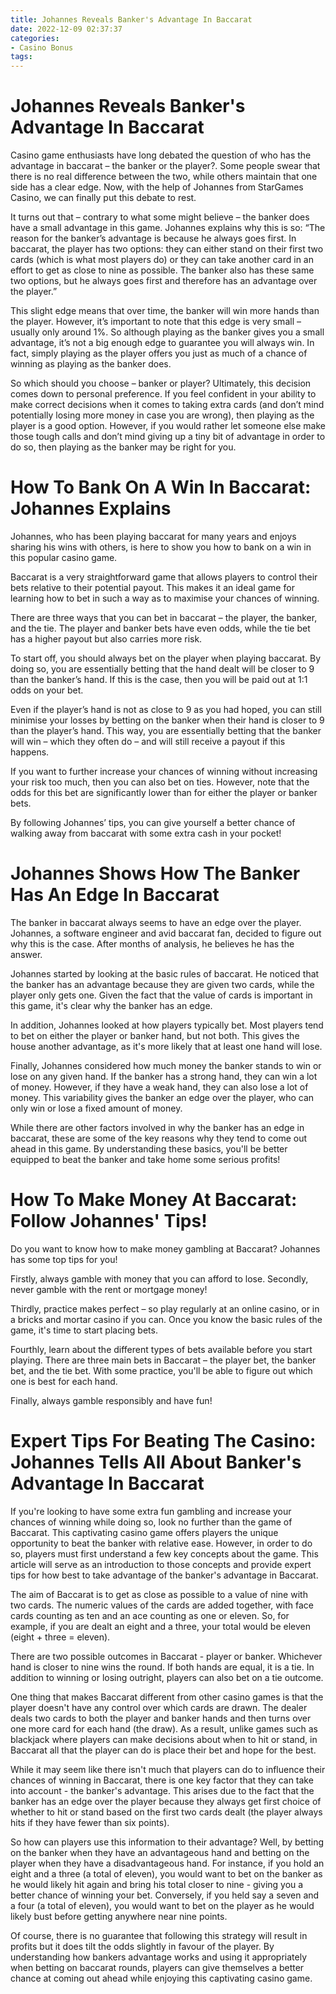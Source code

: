 ```yaml
---
title: Johannes Reveals Banker's Advantage In Baccarat 
date: 2022-12-09 02:37:37
categories:
- Casino Bonus
tags:
---
```



#  Johannes Reveals Banker's Advantage In Baccarat 

Casino game enthusiasts have long debated the question of who has the advantage in baccarat – the banker or the player?. Some people swear that there is no real difference between the two, while others maintain that one side has a clear edge. Now, with the help of Johannes from StarGames Casino, we can finally put this debate to rest.

It turns out that – contrary to what some might believe – the banker does have a small advantage in this game. Johannes explains why this is so: “The reason for the banker’s advantage is because he always goes first. In baccarat, the player has two options: they can either stand on their first two cards (which is what most players do) or they can take another card in an effort to get as close to nine as possible. The banker also has these same two options, but he always goes first and therefore has an advantage over the player.”

This slight edge means that over time, the banker will win more hands than the player. However, it’s important to note that this edge is very small – usually only around 1%. So although playing as the banker gives you a small advantage, it’s not a big enough edge to guarantee you will always win. In fact, simply playing as the player offers you just as much of a chance of winning as playing as the banker does.

So which should you choose – banker or player? Ultimately, this decision comes down to personal preference. If you feel confident in your ability to make correct decisions when it comes to taking extra cards (and don’t mind potentially losing more money in case you are wrong), then playing as the player is a good option. However, if you would rather let someone else make those tough calls and don’t mind giving up a tiny bit of advantage in order to do so, then playing as the banker may be right for you.

#  How To Bank On A Win In Baccarat: Johannes Explains 

Johannes, who has been playing baccarat for many years and enjoys sharing his wins with others, is here to show you how to bank on a win in this popular casino game. 

Baccarat is a very straightforward game that allows players to control their bets relative to their potential payout. This makes it an ideal game for learning how to bet in such a way as to maximise your chances of winning. 

There are three ways that you can bet in baccarat – the player, the banker, and the tie. The player and banker bets have even odds, while the tie bet has a higher payout but also carries more risk. 

To start off, you should always bet on the player when playing baccarat. By doing so, you are essentially betting that the hand dealt will be closer to 9 than the banker’s hand. If this is the case, then you will be paid out at 1:1 odds on your bet. 

Even if the player’s hand is not as close to 9 as you had hoped, you can still minimise your losses by betting on the banker when their hand is closer to 9 than the player’s hand. This way, you are essentially betting that the banker will win – which they often do – and will still receive a payout if this happens. 

If you want to further increase your chances of winning without increasing your risk too much, then you can also bet on ties. However, note that the odds for this bet are significantly lower than for either the player or banker bets. 

By following Johannes’ tips, you can give yourself a better chance of walking away from baccarat with some extra cash in your pocket!

#  Johannes Shows How The Banker Has An Edge In Baccarat 

The banker in baccarat always seems to have an edge over the player. Johannes, a software engineer and avid baccarat fan, decided to figure out why this is the case. After months of analysis, he believes he has the answer.

Johannes started by looking at the basic rules of baccarat. He noticed that the banker has an advantage because they are given two cards, while the player only gets one. Given the fact that the value of cards is important in this game, it's clear why the banker has an edge.

In addition, Johannes looked at how players typically bet. Most players tend to bet on either the player or banker hand, but not both. This gives the house another advantage, as it's more likely that at least one hand will lose.

Finally, Johannes considered how much money the banker stands to win or lose on any given hand. If the banker has a strong hand, they can win a lot of money. However, if they have a weak hand, they can also lose a lot of money. This variability gives the banker an edge over the player, who can only win or lose a fixed amount of money.

While there are other factors involved in why the banker has an edge in baccarat, these are some of the key reasons why they tend to come out ahead in this game. By understanding these basics, you'll be better equipped to beat the banker and take home some serious profits!

#  How To Make Money At Baccarat: Follow Johannes' Tips! 

Do you want to know how to make money gambling at Baccarat? Johannes has some top tips for you!

Firstly, always gamble with money that you can afford to lose. Secondly, never gamble with the rent or mortgage money!

Thirdly, practice makes perfect – so play regularly at an online casino, or in a bricks and mortar casino if you can. Once you know the basic rules of the game, it's time to start placing bets.

Fourthly, learn about the different types of bets available before you start playing. There are three main bets in Baccarat – the player bet, the banker bet, and the tie bet. With some practice, you'll be able to figure out which one is best for each hand.

Finally, always gamble responsibly and have fun!

#  Expert Tips For Beating The Casino: Johannes Tells All About Banker's Advantage In Baccarat

If you're looking to have some extra fun gambling and increase your chances of winning while doing so, look no further than the game of Baccarat. This captivating casino game offers players the unique opportunity to beat the banker with relative ease. However, in order to do so, players must first understand a few key concepts about the game. This article will serve as an introduction to those concepts and provide expert tips for how best to take advantage of the banker's advantage in Baccarat.

The aim of Baccarat is to get as close as possible to a value of nine with two cards. The numeric values of the cards are added together, with face cards counting as ten and an ace counting as one or eleven. So, for example, if you are dealt an eight and a three, your total would be eleven (eight + three = eleven).

There are two possible outcomes in Baccarat - player or banker. Whichever hand is closer to nine wins the round. If both hands are equal, it is a tie. In addition to winning or losing outright, players can also bet on a tie outcome.

One thing that makes Baccarat different from other casino games is that the player doesn't have any control over which cards are drawn. The dealer deals two cards to both the player and banker hands and then turns over one more card for each hand (the draw). As a result, unlike games such as blackjack where players can make decisions about when to hit or stand, in Baccarat all that the player can do is place their bet and hope for the best.

While it may seem like there isn't much that players can do to influence their chances of winning in Baccarat, there is one key factor that they can take into account - the banker's advantage. This arises due to the fact that the banker has an edge over the player because they always get first choice of whether to hit or stand based on the first two cards dealt (the player always hits if they have fewer than six points).

So how can players use this information to their advantage? Well, by betting on the banker when they have an advantageous hand and betting on the player when they have a disadvantageous hand. For instance, if you hold an eight and a three (a total of eleven), you would want to bet on the banker as he would likely hit again and bring his total closer to nine - giving you a better chance of winning your bet. Conversely, if you held say a seven and a four (a total of eleven), you would want to bet on the player as he would likely bust before getting anywhere near nine points.

Of course, there is no guarantee that following this strategy will result in profits but it does tilt the odds slightly in favour of the player. By understanding how bankers advantage works and using it appropriately when betting on baccarat rounds, players can give themselves a better chance at coming out ahead while enjoying this captivating casino game.